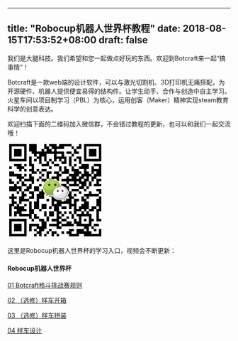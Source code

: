 
---
title: "Robocup机器人世界杯教程"
date: 2018-08-15T17:53:52+08:00
draft: false
---

我们是大腿科技。我们希望和您一起做点好玩的东西。欢迎到Botcraft来一起“搞事情”！

Botcraft是一款web端的设计软件，可以与激光切割机、3D打印机无痛搭配，为开源硬件、机器人提供便宜易得的结构件。让学生动手、合作与创造中自主学习。火星车间以项目制学习（PBL）为核心，运用创客（Maker）精神实现steam教育科学的创意表达。

欢迎扫描下面的二维码加入微信群，不会错过教程的更新，也可以和我们一起交流哦！

<img src="../img/WechatIMG1189.jpeg" style="width: 215px; margin: unset;"/>

这里是Robocup机器人世界杯的学习入口，视频会不断更新：
#### Robocup机器人世界杯

[01 Botcraft格斗挑战赛规则](rcj1)

[02 （选修）样车开箱](rcj2)

[03 （选修）样车拼装](rcj3)

[04 样车设计](rcj4)
